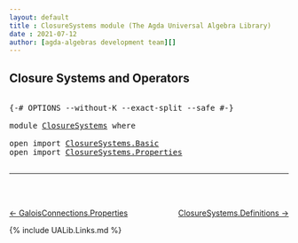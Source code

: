 ```yaml
---
layout: default
title : ClosureSystems module (The Agda Universal Algebra Library)
date : 2021-07-12
author: [agda-algebras development team][]
---
```


## <a id="closure-systems-and-operators">Closure Systems and Operators</a>

<pre class="Agda">

<a id="244" class="Symbol">{-#</a> <a id="248" class="Keyword">OPTIONS</a> <a id="256" class="Pragma">--without-K</a> <a id="268" class="Pragma">--exact-split</a> <a id="282" class="Pragma">--safe</a> <a id="289" class="Symbol">#-}</a>

<a id="294" class="Keyword">module</a> <a id="301" href="ClosureSystems.html" class="Module">ClosureSystems</a> <a id="316" class="Keyword">where</a>

<a id="323" class="Keyword">open</a> <a id="328" class="Keyword">import</a> <a id="335" href="ClosureSystems.Basic.html" class="Module">ClosureSystems.Basic</a>
<a id="356" class="Keyword">open</a> <a id="361" class="Keyword">import</a> <a id="368" href="ClosureSystems.Properties.html" class="Module">ClosureSystems.Properties</a>

</pre>


--------------------------------

<br>
<br>

[← GaloisConnections.Properties](GaloisConnections.Properties.html)
<span style="float:right;">[ClosureSystems.Definitions →](ClosureSystems.Definitions.html)</span>

{% include UALib.Links.md %}

[agda-algebras development team]: https://github.com/ualib/agda-algebras#the-agda-algebras-development-team
